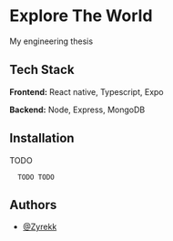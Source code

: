 # Explore The World

My engineering thesis

## Tech Stack

**Frontend:** React native, Typescript, Expo

**Backend:** Node, Express, MongoDB

## Installation

TODO

```npm
  TODO TODO
```

## Authors

- [@Zyrekk](https://github.com/Zyrekk)
